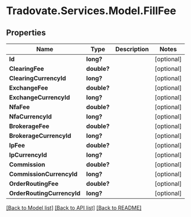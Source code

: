 # Tradovate.Services.Model.FillFee
## Properties

Name | Type | Description | Notes
------------ | ------------- | ------------- | -------------
**Id** | **long?** |  | [optional] 
**ClearingFee** | **double?** |  | [optional] 
**ClearingCurrencyId** | **long?** |  | [optional] 
**ExchangeFee** | **double?** |  | [optional] 
**ExchangeCurrencyId** | **long?** |  | [optional] 
**NfaFee** | **double?** |  | [optional] 
**NfaCurrencyId** | **long?** |  | [optional] 
**BrokerageFee** | **double?** |  | [optional] 
**BrokerageCurrencyId** | **long?** |  | [optional] 
**IpFee** | **double?** |  | [optional] 
**IpCurrencyId** | **long?** |  | [optional] 
**Commission** | **double?** |  | [optional] 
**CommissionCurrencyId** | **long?** |  | [optional] 
**OrderRoutingFee** | **double?** |  | [optional] 
**OrderRoutingCurrencyId** | **long?** |  | [optional] 

[[Back to Model list]](../README.md#documentation-for-models) [[Back to API list]](../README.md#documentation-for-api-endpoints) [[Back to README]](../README.md)

